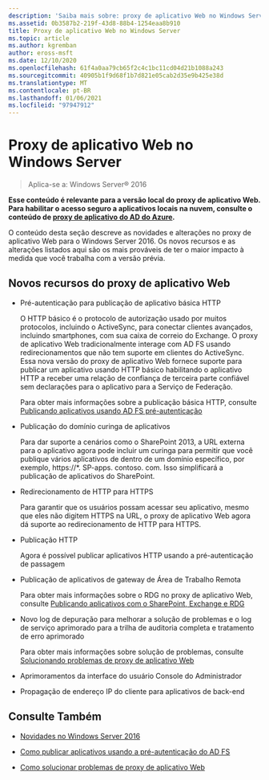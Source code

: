 ```yaml
---
description: 'Saiba mais sobre: proxy de aplicativo Web no Windows Server'
ms.assetid: 0b3587b2-219f-43d8-88b4-1254eaa8b910
title: Proxy de aplicativo Web no Windows Server
ms.topic: article
ms.author: kgremban
author: eross-msft
ms.date: 12/10/2020
ms.openlocfilehash: 61f4a0aa79cb65f2c4c1bc11cd04d21b1088a243
ms.sourcegitcommit: 40905b1f9d68f1b7d821e05cab2d35e9b425e38d
ms.translationtype: MT
ms.contentlocale: pt-BR
ms.lasthandoff: 01/06/2021
ms.locfileid: "97947912"
---
```

# <a name="web-application-proxy-in-windows-server"></a>Proxy de aplicativo Web no Windows Server

>Aplica-se a: Windows Server&reg; 2016

**Esse conteúdo é relevante para a versão local do proxy de aplicativo Web. Para habilitar o acesso seguro a aplicativos locais na nuvem, consulte o conteúdo de [proxy de aplicativo do AD do Azure](/azure/active-directory/manage-apps/application-proxy).**

O conteúdo desta seção descreve as novidades e alterações no proxy de aplicativo Web para o Windows Server 2016. Os novos recursos e as alterações listados aqui são os mais prováveis de ter o maior impacto à medida que você trabalha com a versão prévia.

## <a name="web-application-proxy-new-features"></a>Novos recursos do proxy de aplicativo Web

- Pré-autenticação para publicação de aplicativo básica HTTP

  O HTTP básico é o protocolo de autorização usado por muitos protocolos, incluindo o ActiveSync, para conectar clientes avançados, incluindo smartphones, com sua caixa de correio do Exchange. O proxy de aplicativo Web tradicionalmente interage com AD FS usando redirecionamentos que não tem suporte em clientes do ActiveSync. Essa nova versão do proxy de aplicativo Web fornece suporte para publicar um aplicativo usando HTTP básico habilitando o aplicativo HTTP a receber uma relação de confiança de terceira parte confiável sem declarações para o aplicativo para a Serviço de Federação.

  Para obter mais informações sobre a publicação básica HTTP, consulte [Publicando aplicativos usando AD FS pré-autenticação](../web-application-proxy/../web-application-proxy/Publishing-Applications-using-AD-FS-Preauthentication.md)

- Publicação do domínio curinga de aplicativos

  Para dar suporte a cenários como o SharePoint 2013, a URL externa para o aplicativo agora pode incluir um curinga para permitir que você publique vários aplicativos de dentro de um domínio específico, por exemplo, https://*. SP-apps. contoso. com. Isso simplificará a publicação de aplicativos do SharePoint.

- Redirecionamento de HTTP para HTTPS

  Para garantir que os usuários possam acessar seu aplicativo, mesmo que eles não digitem HTTPS na URL, o proxy de aplicativo Web agora dá suporte ao redirecionamento de HTTP para HTTPS.

- Publicação HTTP

  Agora é possível publicar aplicativos HTTP usando a pré-autenticação de passagem

- Publicação de aplicativos de gateway de Área de Trabalho Remota

  Para obter mais informações sobre o RDG no proxy de aplicativo Web, consulte [Publicando aplicativos com o SharePoint, Exchange e RDG](../web-application-proxy/Publishing-Applications-with-SharePoint,-Exchange-and-RDG.md)

- Novo log de depuração para melhorar a solução de problemas e o log de serviço aprimorado para a trilha de auditoria completa e tratamento de erro aprimorado

  Para obter mais informações sobre solução de problemas, consulte [Solucionando problemas de proxy de aplicativo Web](/previous-versions/windows/it-pro/windows-server-2012-R2-and-2012/dn770156(v=ws.11))

- Aprimoramentos da interface do usuário Console do Administrador

- Propagação de endereço IP do cliente para aplicativos de back-end

## <a name="see-also"></a>Consulte Também

-   [Novidades no Windows Server 2016](../../../get-started/whats-new-in-windows-server-2016.md)

-   [Como publicar aplicativos usando a pré-autenticação do AD FS](../web-application-proxy/Publishing-Applications-using-AD-FS-Preauthentication.md)

-   [Como solucionar problemas de proxy de aplicativo Web](/previous-versions/windows/it-pro/windows-server-2012-R2-and-2012/dn770156(v=ws.11))

